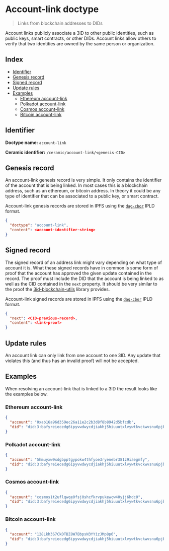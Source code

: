 # Account-link doctype

> Links from blockchain addresses to DIDs

Account links publicly associate a 3ID to other public identities, such as public keys, smart contracts, or other DIDs. Account links allow others to verify that two identities are owned by the same person or organization.

## Index

- [Identifier](#identifier)
- [Genesis record](#genesis-record)
- [Signed record](#signed-record)
- [Update rules](#update-rules)
- [Examples](#examples)
  - [Ethereum account-link](#ethereum-account-link)
  - [Polkadot account-link](#polkadot-account-link)
  - [Cosmos account-link](#cosmos-account-link)
  - [Bitcoin account-link](#bitcoin-account-link)

## Identifier

**Doctype name:** `account-link`

**Ceramic identifier:** `/ceramic/account-link/<genesis-CID>`

## Genesis record

An account-link genesis record is very simple. It only contains the identifier of the account that is being linked. In most cases this is a blockchain address, such as an ethereum, or bitcoin address. In theory it could be any type of identifier that can be associated to a public key, or smart contract.

Account-link genesis records are stored in IPFS using the [`dag-cbor`](https://github.com/ipld/js-ipld-dag-cbor/) IPLD format.

```JSON
{
  "doctype": "account-link",
  "content": <account-identifier-string>
}
```

## Signed record

The signed record of an address link might vary depending on what type of account it is. What these signed records have in common is some form of proof that the account has approved the given update contained in the record. The proof must include the DID that the account is being linked to as well as the CID contained in the `next` property. It should be very similar to the proof the [3id-blockchain-utils](https://github.com/3box/js-3id-blockchain-utils) library provides.

Account-link signed records are stored in IPFS using the [`dag-cbor`](https://github.com/ipld/js-ipld-dag-cbor/) IPLD format.

```JSON
{
  "next": <CID-previous-record>,
  "content": <link-proof>
}
```

## Update rules

An account link can only link from one account to one 3ID. Any update that violates this (and thus has an invalid proof) will not be accepted.

## Examples

When resolving an account-link that is linked to a 3ID the result looks like the examples below.

### Ethereum account-link
```JSON
{
  "account": "0xab16a96d359ec26a11e2c2b3d8f8b8942d5bfcdb",
  "did": "did:3:bafyreiecedg6ipyvwdwycdjiakhj5hiuuutxlvywtkvckwvsnu6pjbwxae"
}
```

### Polkadot account-link
```JSON
{
  "account": "5hmuyxw9xdgbpptgypokw4thfyoe3ryenebr381z9iaegmfy",
  "did": "did:3:bafyreiecedg6ipyvwdwycdjiakhj5hiuuutxlvywtkvckwvsnu6pjbwxae"
}
```

### Cosmos account-link
```JSON
{
  "account": "cosmos1t2uflqwqe0fsj0shcfkrvpukewcw40yjj6hdc0",
  "did": "did:3:bafyreiecedg6ipyvwdwycdjiakhj5hiuuutxlvywtkvckwvsnu6pjbwxae"
}
```

### **Bitcoin account-link**
```JSON
{
  "account": "128Lkh3S7CkDTBZ8W7BbpsN3YYizJMp8p6",
  "did": "did:3:bafyreiecedg6ipyvwdwycdjiakhj5hiuuutxlvywtkvckwvsnu6pjbwxae"
}
```
